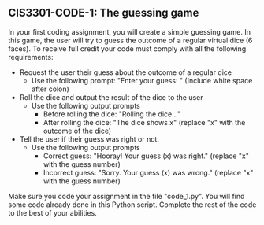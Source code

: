 ## CIS3301-CODE-1: The guessing game

In your first coding assignment, you will create a simple guessing game. In this game, the user will try to guess the outcome of a regular virtual dice (6 faces). To receive full credit your code must comply with all the following requirements:

- Request the user their guess about the outcome of a regular dice
  - Use the following prompt: "Enter your guess: " (Include white space after colon)
- Roll the dice and output the result of the dice to the user
  - Use the following output prompts
    - Before rolling the dice: "Rolling the dice..."
    - After rolling the dice: "The dice shows x" (replace "x" with the outcome of the dice)
- Tell the user if their guess was right or not.
  - Use the following output prompts 
    - Correct guess: "Hooray! Your guess (x) was right." (replace "x" with the guess number)
    - Incorrect guess: "Sorry. Your guess (x) was wrong." (replace "x" with the guess number)
 
  
Make sure you code your assignment in the file "code_1.py". You will find some code already done in this Python script. Complete the rest of the code to the best of your abilities.
